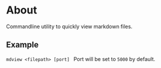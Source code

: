 # About
Commandline utility to quickly view markdown files.

## Example
```mdview <filepath> [port] ```
Port will be set to `5000` by default.


